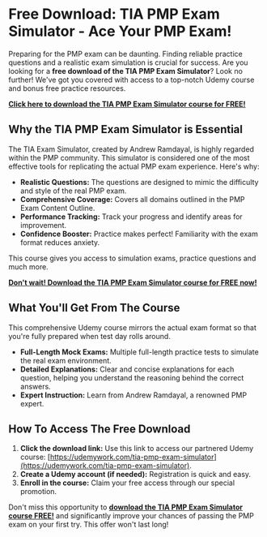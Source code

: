 # Free Download: TIA PMP Exam Simulator - Ace Your PMP Exam!

Preparing for the PMP exam can be daunting. Finding reliable practice questions and a realistic exam simulation is crucial for success. Are you looking for a **free download of the TIA PMP Exam Simulator**? Look no further! We've got you covered with access to a top-notch Udemy course and bonus free practice resources.

[**Click here to download the TIA PMP Exam Simulator course for FREE!**](https://udemywork.com/tia-pmp-exam-simulator)

## Why the TIA PMP Exam Simulator is Essential

The TIA Exam Simulator, created by Andrew Ramdayal, is highly regarded within the PMP community. This simulator is considered one of the most effective tools for replicating the actual PMP exam experience. Here's why:

*   **Realistic Questions:** The questions are designed to mimic the difficulty and style of the real PMP exam.
*   **Comprehensive Coverage:** Covers all domains outlined in the PMP Exam Content Outline.
*   **Performance Tracking:** Track your progress and identify areas for improvement.
*   **Confidence Booster:**  Practice makes perfect! Familiarity with the exam format reduces anxiety.

This course gives you access to simulation exams, practice questions and much more.

[**Don't wait! Download the TIA PMP Exam Simulator course for FREE now!**](https://udemywork.com/tia-pmp-exam-simulator)

## What You'll Get From The Course

This comprehensive Udemy course mirrors the actual exam format so that you're fully prepared when test day rolls around.

*   **Full-Length Mock Exams:**  Multiple full-length practice tests to simulate the real exam environment.
*   **Detailed Explanations:** Clear and concise explanations for each question, helping you understand the reasoning behind the correct answers.
*   **Expert Instruction:** Learn from Andrew Ramdayal, a renowned PMP expert.

## How To Access The Free Download

1. **Click the download link:** Use this link to access our partnered Udemy course: [https://udemywork.com/tia-pmp-exam-simulator](https://udemywork.com/tia-pmp-exam-simulator).
2. **Create a Udemy account (if needed):** Registration is quick and easy.
3. **Enroll in the course:** Claim your free access through our special promotion.

Don't miss this opportunity to **[download the TIA PMP Exam Simulator course FREE!](https://udemywork.com/tia-pmp-exam-simulator)** and significantly improve your chances of passing the PMP exam on your first try. This offer won't last long!
